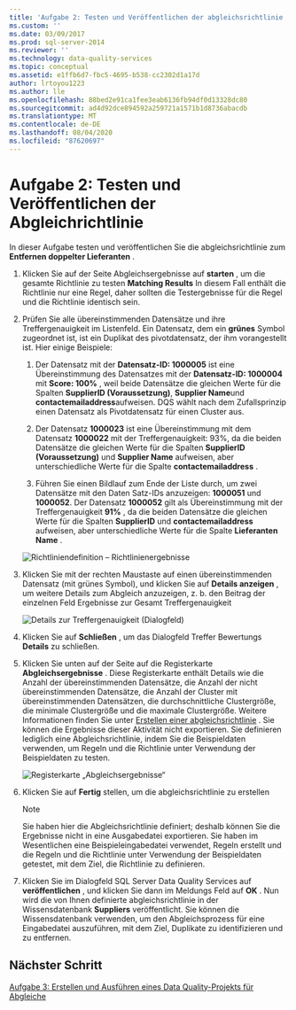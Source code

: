 ```yaml
---
title: 'Aufgabe 2: Testen und Veröffentlichen der abgleichsrichtlinie | Microsoft-Dokumentation'
ms.custom: ''
ms.date: 03/09/2017
ms.prod: sql-server-2014
ms.reviewer: ''
ms.technology: data-quality-services
ms.topic: conceptual
ms.assetid: e1ffb6d7-fbc5-4695-b538-cc2302d1a17d
author: lrtoyou1223
ms.author: lle
ms.openlocfilehash: 88bed2e91ca1fee3eab6136fb94df0d13328dc80
ms.sourcegitcommit: ad4d92dce894592a259721a1571b1d8736abacdb
ms.translationtype: MT
ms.contentlocale: de-DE
ms.lasthandoff: 08/04/2020
ms.locfileid: "87620697"
---
```

# <a name="task-2-testing-and-publishing-the-matching-policy"></a>Aufgabe 2: Testen und Veröffentlichen der Abgleichrichtlinie
  In dieser Aufgabe testen und veröffentlichen Sie die abgleichsrichtlinie zum **Entfernen doppelter Lieferanten** .  
  
1.  Klicken Sie auf der Seite Abgleichsergebnisse auf **starten** , um die gesamte Richtlinie zu testen **Matching Results** In diesem Fall enthält die Richtlinie nur eine Regel, daher sollten die Testergebnisse für die Regel und die Richtlinie identisch sein.  
  
2.  Prüfen Sie alle übereinstimmenden Datensätze und ihre Treffergenauigkeit im Listenfeld. Ein Datensatz, dem ein **grünes** Symbol zugeordnet ist, ist ein Duplikat des pivotdatensatz, der ihm vorangestellt ist. Hier einige Beispiele:  
  
    1.  Der Datensatz mit der **Datensatz-ID: 1000005** ist eine Übereinstimmung des Datensatzes mit der **Datensatz-ID: 1000004** mit **Score: 100%** , weil beide Datensätze die gleichen Werte für die Spalten **SupplierID (Voraussetzung)**, **Supplier Name**und **contactemailaddress**aufweisen. DQS wählt nach dem Zufallsprinzip einen Datensatz als Pivotdatensatz für einen Cluster aus.  
  
    2.  Der Datensatz **1000023** ist eine Übereinstimmung mit dem Datensatz **1000022** mit der Treffergenauigkeit: 93%, da die beiden Datensätze die gleichen Werte für die Spalten **SupplierID (Voraussetzung)** und **Supplier Name** aufweisen, aber unterschiedliche Werte für die Spalte **contactemailaddress** .  
  
    3.  Führen Sie einen Bildlauf zum Ende der Liste durch, um zwei Datensätze mit den Daten Satz-IDs anzuzeigen: **1000051** und **1000052**. Der Datensatz **1000052** gilt als Übereinstimmung mit der Treffergenauigkeit **91%** , da die beiden Datensätze die gleichen Werte für die Spalten **SupplierID** und **contactemailaddress** aufweisen, aber unterschiedliche Werte für die Spalte **Lieferanten Name** .  
  
     ![Richtliniendefinition – Richtlinienergebnisse](../../2014/tutorials/media/et-testingandpublishingthematchingpolicy-01.jpg "Richtliniendefinition – Richtlinienergebnisse")  
  
3.  Klicken Sie mit der rechten Maustaste auf einen übereinstimmenden Datensatz (mit grünes Symbol), und klicken Sie auf **Details anzeigen** , um weitere Details zum Abgleich anzuzeigen, z. b. den Beitrag der einzelnen Feld Ergebnisse zur Gesamt Treffergenauigkeit  
  
     ![Details zur Treffergenauigkeit (Dialogfeld)](../../2014/tutorials/media/et-testingandpublishingthematchingpolicy-02.jpg "Details zur Treffergenauigkeit (Dialogfeld)")  
  
4.  Klicken Sie auf **Schließen** , um das Dialogfeld Treffer Bewertungs **Details** zu schließen.  
  
5.  Klicken Sie unten auf der Seite auf die Registerkarte **Abgleichsergebnisse** . Diese Registerkarte enthält Details wie die Anzahl der übereinstimmenden Datensätze, die Anzahl der nicht übereinstimmenden Datensätze, die Anzahl der Cluster mit übereinstimmenden Datensätzen, die durchschnittliche Clustergröße, die minimale Clustergröße und die maximale Clustergröße. Weitere Informationen finden Sie unter [Erstellen einer abgleichsrichtlinie](https://msdn.microsoft.com/library/hh270290.aspx) . Sie können die Ergebnisse dieser Aktivität nicht exportieren. Sie definieren lediglich eine Abgleichsrichtlinie, indem Sie die Beispieldaten verwenden, um Regeln und die Richtlinie unter Verwendung der Beispieldaten zu testen.  
  
     ![Registerkarte „Abgleichsergebnisse“](../../2014/tutorials/media/et-testingandpublishingthematchingpolicy-03.jpg "Registerkarte „Abgleichsergebnisse“")  
  
6.  Klicken Sie auf **Fertig** stellen, um die abgleichsrichtlinie zu erstellen  
  
    > [!NOTE]  
    >  Sie haben hier die Abgleichsrichtlinie definiert; deshalb können Sie die Ergebnisse nicht in eine Ausgabedatei exportieren. Sie haben im Wesentlichen eine Beispieleingabedatei verwendet, Regeln erstellt und die Regeln und die Richtlinie unter Verwendung der Beispieldaten getestet, mit dem Ziel, die Richtlinie zu definieren.  
  
7.  Klicken Sie im Dialogfeld SQL Server Data Quality Services auf **veröffentlichen** , und klicken Sie dann im Meldungs Feld auf **OK** . Nun wird die von Ihnen definierte abgleichsrichtlinie in der Wissensdatenbank **Suppliers** veröffentlicht. Sie können die Wissensdatenbank verwenden, um den Abgleichsprozess für eine Eingabedatei auszuführen, mit dem Ziel, Duplikate zu identifizieren und zu entfernen.  
  
## <a name="next-step"></a>Nächster Schritt  
 [Aufgabe 3: Erstellen und Ausführen eines Data Quality-Projekts für Abgleiche](../../2014/tutorials/task-3-creating-and-running-a-data-quality-project-for-matching.md)  
  
  
